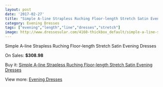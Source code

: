 ```yaml
---
layout: post
date: '2017-02-27'
title: "Simple A-line Strapless Ruching Floor-length Stretch Satin Evening Dresses"
category: Evening Dresses
tags: ["evening","length","line","dresses","stretch"]
image: http://www.dressesular.com/4160-thickbox_default/simple-a-line-strapless-ruching-floor-length-stretch-satin-evening-dresses.jpg
---
```

Simple A-line Strapless Ruching Floor-length Stretch Satin Evening Dresses

On Sales: **$308.98**
<a href="https://www.dressesular.com/evening-dresses/1863-simple-a-line-strapless-ruching-floor-length-stretch-satin-evening-dresses.html"><amp-img layout="responsive" width="600" height="600" src="//www.dressesular.com/4160-thickbox_default/simple-a-line-strapless-ruching-floor-length-stretch-satin-evening-dresses.jpg" alt="Simple A-line Strapless Ruching Floor-length Stretch Satin Evening Dresses 0" /></a>

Buy it: [Simple A-line Strapless Ruching Floor-length Stretch Satin Evening Dresses](https://www.dressesular.com/evening-dresses/1863-simple-a-line-strapless-ruching-floor-length-stretch-satin-evening-dresses.html "Simple A-line Strapless Ruching Floor-length Stretch Satin Evening Dresses")

View more: [Evening Dresses](https://www.dressesular.com/8-evening-dresses "Evening Dresses")